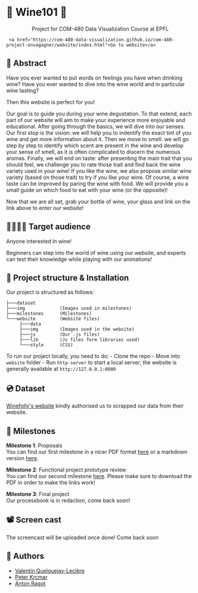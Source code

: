 
# 🍷 Wine101 🍷

<p align="center">
     Project for COM-480 Data Visualization Course at EPFL


     <a href="https://com-480-data-visualization.github.io/com-480-project-onvagagner/website/index.html">Go to website</a>
</p>

## 🔴 Abstract

Have you ever wanted to put words on feelings you have when drinking wine? Have you ever wanted to dive into the wine world and in particular wine tasting?

Then this website is perfect for you!

Our goal is to guide you during your wine degustation. To that extend, each part of our website will aim to make your experience more enjoyable and educational. After going through the basics, we will dive into our senses. Our first stop is the vision: we will help you to indentify the exact tint of you wine and get more information about it. 
Then we move to smell: we will go step by step to identify which scent are present in the wine and develop your sense of smell, as it is often complicated to discern the numerous aromas. Finally, we will end on taste: after presenting the main trait that you should feel, we challenge you to rate those trait and find back the wine variety used in your wine! If you like the wine, we also propose similar wine variety (based on those trait) to try if you like your wine. Of course, a wine taste can be improved by paring the wine with food. We will provide you a small guide on which food to eat with your wine (or the opposite)!

Now that we are all set, grab your bottle of wine, your glass and link on the link above to enter our website!

## 👨‍👩‍👧‍👦 Target audience

Anyone interested in wine!

Beginners can step into the world of wine using our website, and experts can test their knowledge while playing with our animations!

## 🚀 Project structure & Installation 

Our project is structured as follows:

```
├───dataset       
├───img             (Images used in milestones)
├───milestones      (Milestones)
└───website         (Website files)
     ├───data       
     ├───img        (Images used in the website)
     ├───js         (Our .js files)
     ├───lib        (Js files form libraries used)
     └───style      (CSS)

```

To run our project locally, you need to do:
     - Clone the repo
     - Move into ```website``` folder
     - Run ```http-server``` to start a local server, the website is generally available at ```http://127.0.0.1:8080```

## 💿 Dataset

[Winefolly's website](https://winefolly.com/) kindly authorised us to scrapped our data from their website.


## 📍 Milestones
**Milestone 1**: Proposals  
You can find our first milestone in a nicer PDF format [here](milestones/Milestone1.pdf) or a markdown version [here](milestones/Milestone1.md).


**Milestone 2**: Functional project prototype review  
You can find our second milestone [here](milestones/Milestone2.pdf).
Please make sure to download the PDF in order to make the links work!

**Milestone 3**: Final project  
Our processbook is in redaction, come back soon!


## 📽 Screen cast

The screencast will be uploaded once done! Come back soon

## 🤝 Authors

 - [Valentin Quelquejay-Leclère](https://github.com/vquelque)
 - [Peter Krcmar](https://github.com/PeterKrcmar0)
 - [Anton Ragot](https://github.com/AntonRagot)
